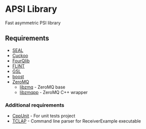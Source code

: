 # APSI Library

Fast asymmetric PSI library

## Requirements

* [SEAL](https://sealcrypto.visualstudio.com/SEAL-dev)
* [Cuckoo](https://kilai.visualstudio.com/Cuckoo)
* [FourQlib](https://github.com/kiromaru/FourQlib)
* [FLINT](http://flintlib.org)
* [GSL](https://github.com/Microsoft/GSL)
* [boost](https://www.boost.org/)
* [ZeroMQ](http://zeromq.org)
    * [libzmq](https://github.com/zeromq/libzmq) - ZeroMQ base
    * [libzmqpp](https://github.com/zeromq/zmqpp) - ZeroMQ C++ wrapper

### Additional requirements
* [CppUnit](https://www.freedesktop.org/wiki/Software/cppunit/) - For unit tests project
* [TCLAP](https://sourceforge.net/projects/tclap/) - Command line parser for ReceiverExample executable
